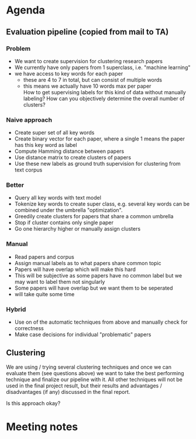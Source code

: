 # Agenda

## Evaluation pipeline (copied from mail to TA)

### Problem
- We want to create supervision for clustering research papers
- We currently have only papers from 1 superclass, i.e. "machine learning"
- we have access to key words for each paper
    - these are 4 to 7 in total, but can consist of multiple words
    - this means we actually have 10 words max per paper  
How to get supervising labels for this kind of data without manually labeling? How can you objectively determine the overall number of clusters?

### Naive approach
- Create super set of all key words
- Create binary vector for each paper, where a single 1 means the paper has this key word as label
- Compute Hamming distance between papers
- Use distance matrix to create clusters of papers
- Use these new labels as ground truth supervision for clustering from text corpus

### Better
- Query all key words with text model
- Tokenize key words to create super class, e.g. several key words can be combined
under the umbrella "optimization".
- Greedily create clusters for papers that share a common umbrella
- Stop if cluster contains only single paper
- Go one hierarchy higher or manually assign clusters

### Manual 
- Read papers and corpus
- Assign manual labels as to what papers share common topic
- Papers will have overlap which will make this hard
- This will be subjective as some papers have no common label but we may want to label them not singularly
- Some papers will have overlap but we want them to be seperated
- will take quite some time


### Hybrid
- Use on of the automatic techniques from above and manually check for correctness
- Make case decisions for individual "problematic" papers

## Clustering 
We are using / trying several clustering techniques and once we can evaluate them (see questions above) we want to take the best performing technique and finalize our pipeline with it. All other techniques will not be used in the final project result, but their results and advantages / disadvantages (if any) discussed in the final report.

Is this approach okay?


# Meeting notes
